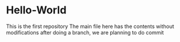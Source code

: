 # Hello-World
This is the first repository 
The main file here has the contents without modifications 
after doing a branch, we are planning to do commit
